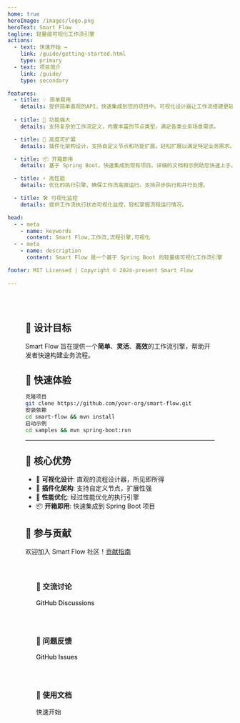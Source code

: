 ```yaml
---
home: true
heroImage: /images/logo.png
heroText: Smart Flow
tagline: 轻量级可视化工作流引擎
actions:
  - text: 快速开始 →
    link: /guide/getting-started.html
    type: primary
  - text: 项目简介
    link: /guide/
    type: secondary

features:
  - title: 💡 简单易用
    details: 提供简单直观的API，快速集成到您的项目中。可视化设计器让工作流搭建更轻松。
  
  - title: 🚀 功能强大 
    details: 支持复杂的工作流定义，内置丰富的节点类型，满足各类业务场景需求。

  - title: 🔌 高度可扩展
    details: 插件化架构设计，支持自定义节点和功能扩展。轻松扩展以满足特定业务需求。

  - title: 📦 开箱即用
    details: 基于 Spring Boot，快速集成到现有项目。详细的文档和示例助您快速上手。

  - title: ⚡️ 高性能
    details: 优化的执行引擎，确保工作流高效运行。支持异步执行和并行处理。

  - title: 🛠️ 可视化监控
    details: 提供工作流执行状态可视化监控，轻松掌握流程运行情况。

head:
  - - meta
    - name: keywords
      content: Smart Flow,工作流,流程引擎,可视化
  - - meta
    - name: description 
      content: Smart Flow 是一个基于 Spring Boot 的轻量级可视化工作流引擎

footer: MIT Licensed | Copyright © 2024-present Smart Flow

---
```


<div class="custom-home-page">

## 🎯 设计目标

Smart Flow 旨在提供一个**简单**、**灵活**、**高效**的工作流引擎，帮助开发者快速构建业务流程。

## 🚀 快速体验
```bash
克隆项目
git clone https://github.com/your-org/smart-flow.git
安装依赖
cd smart-flow && mvn install
启动示例
cd samples && mvn spring-boot:run
```
---

## 🌟 核心优势

- 📝 **可视化设计**: 直观的流程设计器，所见即所得
- 🔌 **插件化架构**: 支持自定义节点，扩展性强
- 🚀 **性能优化**: 经过性能优化的执行引擎
- 📦 **开箱即用**: 快速集成到 Spring Boot 项目

## 🤝 参与贡献

欢迎加入 Smart Flow 社区！[贡献指南](/contributing)

<div class="features-section">
<div class="feature-item">
<h3>💬 交流讨论</h3>
<a href="https://github.com/your-org/smart-flow/discussions" target="_blank">GitHub Discussions</a>
</div>

<div class="feature-item">
<h3>🐛 问题反馈</h3>
<a href="https://github.com/your-org/smart-flow/issues" target="_blank">GitHub Issues</a>
</div>

<div class="feature-item">
<h3>📖 使用文档</h3>
<a href="/guide/getting-started.html">快速开始</a>
</div>
</div>

</div>

<style>
.custom-home-page {
  max-width: 960px;
  margin: 0 auto;
  padding: 2rem 2.5rem;
}

.features-section {
  display: grid;
  grid-template-columns: repeat(auto-fit, minmax(250px, 1fr));
  gap: 1rem;
  margin: 2rem 0;
}

.feature-item {
  padding: 1.5rem;
  border-radius: 8px;
  background: var(--vp-c-bg-soft);
  transition: all 0.3s;
}

.feature-item:hover {
  transform: translateY(-2px);
  box-shadow: 0 2px 12px 0 rgba(0,0,0,0.1);
}

.feature-item h3 {
  margin-top: 0;
}

.feature-item a {
  color: var(--vp-c-brand);
  font-weight: 500;
  text-decoration: none;
}

.feature-item a:hover {
  text-decoration: underline;
}

:root {
  --vp-home-hero-name-color: transparent;
  --vp-home-hero-name-background: -webkit-linear-gradient(120deg, #bd34fe, #41d1ff);
}
</style> 